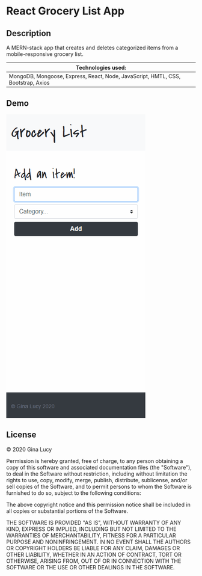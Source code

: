 # React Grocery List App

## Description

A MERN-stack app that creates and deletes categorized items from a mobile-responsive grocery list.

| Technologies used:                                                               |
| -------------------------------------------------------------------------------- |
| MongoDB, Mongoose, Express, React, Node, JavaScript, HMTL, CSS, Bootstrap, Axios |

## Demo

![React Groceries App Demo](/demo/React-Groceries-demo.gif)

## License

© 2020 Gina Lucy

Permission is hereby granted, free of charge, to any person obtaining a copy of this software and associated documentation files (the "Software"), to deal in the Software without restriction, including without limitation the rights to use, copy, modify, merge, publish, distribute, sublicense, and/or sell copies of the Software, and to permit persons to whom the Software is furnished to do so, subject to the following conditions:

The above copyright notice and this permission notice shall be included in all copies or substantial portions of the Software.

THE SOFTWARE IS PROVIDED "AS IS", WITHOUT WARRANTY OF ANY KIND, EXPRESS OR IMPLIED, INCLUDING BUT NOT LIMITED TO THE WARRANTIES OF MERCHANTABILITY, FITNESS FOR A PARTICULAR PURPOSE AND NONINFRINGEMENT. IN NO EVENT SHALL THE AUTHORS OR COPYRIGHT HOLDERS BE LIABLE FOR ANY CLAIM, DAMAGES OR OTHER LIABILITY, WHETHER IN AN ACTION OF CONTRACT, TORT OR OTHERWISE, ARISING FROM, OUT OF OR IN CONNECTION WITH THE SOFTWARE OR THE USE OR OTHER DEALINGS IN THE SOFTWARE.

